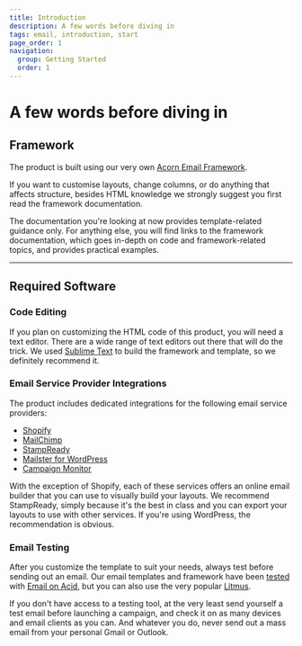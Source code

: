 ```yaml
---
title: Introduction
description: A few words before diving in
tags: email, introduction, start
page_order: 1
navigation:
  group: Getting Started
  order: 1
---
```


# A few words before diving in

## Framework

The product is built using our very own [Acorn Email Framework](https://thememountain.github.io/acorn/).

If you want to customise layouts, change columns, or do anything that affects structure, besides HTML knowledge we strongly suggest you first read the framework documentation.

The documentation you're looking at now provides template-related guidance only. For anything else, you will find links to the framework documentation, which goes in-depth on code and framework-related topics, and provides practical examples.

---

## Required Software

### Code Editing

If you plan on customizing the HTML code of this product, you will need a text editor. There are a wide range of text editors out there that will do the trick. We used [Sublime Text](http://www.sublimetext.com/) to build the framework and template, so we definitely recommend it.

### Email Service Provider Integrations

The product includes dedicated integrations for the following email service providers:

- [Shopify](https://www.shopify.com/)
- [MailChimp](https://mailchimp.com/)
- [StampReady](https://www.stampready.net/)
- [Mailster for WordPress](https://mailster.co/)
- [Campaign Monitor](https://www.campaignmonitor.com/)

With the exception of Shopify, each of these services offers an online email builder that you can use to visually build your layouts. We recommend StampReady, simply because it's the best in class and you can export your layouts to use with other services. If you're using WordPress, the recommendation is obvious.

### Email Testing

After you customize the template to suit your needs, always test before sending out an email. Our email templates and framework have been [tested](https://thememountain.github.io/email-rendering/) with [Email on Acid](https://www.emailonacid.com/), but you can also use the very popular [Litmus](https://litmus.com/).

If you don't have access to a testing tool, at the very least send yourself a test email before launching a campaign, and check it on as many devices and email clients as you can. And whatever you do, never send out a mass email from your personal Gmail or Outlook.
